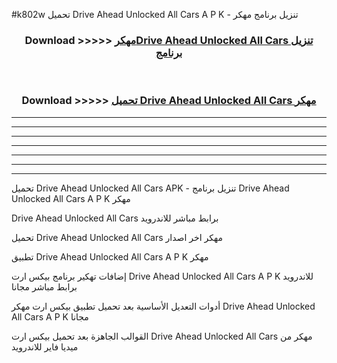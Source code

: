 #k802w تحميل Drive Ahead Unlocked All Cars  A P K - تنزيل برنامج مهكر



<div align="center">
<h3>Download >>>>> <a href="https://runaway1.web.app/?sq=Drive Ahead Unlocked All Cars ">مهكرDrive Ahead Unlocked All Cars  تنزيل برنامج</a></h3><br>

<h3>Download >>>>> <a href="https://runaway1.web.app/?sq=Drive Ahead Unlocked All Cars ">تحميل Drive Ahead Unlocked All Cars  مهكر</a></h3>
</div>


----------------------------------------------------------

----------------------------------------------------------

----------------------------------------------------------

----------------------------------------------------------

----------------------------------------------------------

----------------------------------------------------------

----------------------------------------------------------

تحميل Drive Ahead Unlocked All Cars  APK - تنزيل برنامج Drive Ahead Unlocked All Cars  A P K مهكر

Drive Ahead Unlocked All Cars  برابط مباشر للاندرويد

تحميل Drive Ahead Unlocked All Cars  مهكر اخر اصدار

تطبيق Drive Ahead Unlocked All Cars  A P K مهكر

إضافات تهكير برنامج بيكس ارت Drive Ahead Unlocked All Cars  A P K للاندرويد برابط مباشر مجانا

أدوات التعديل الأساسية بعد تحميل تطبيق بيكس ارت مهكر Drive Ahead Unlocked All Cars  A P K مجانا

القوالب الجاهزة بعد تحميل بيكس ارت Drive Ahead Unlocked All Cars  مهكر من ميديا فاير للاندرويد



